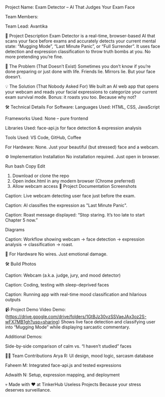 Project Name: Exam Detector – AI That Judges Your Exam Face


Team Members:

Team Lead: Avantika

🧠 Project Description
Exam Detector is a real-time, browser-based AI that scans your face before exams and accurately detects your current mental state: “Mugging Mode”, “Last Minute Panic”, or “Full Surrender”. It uses face detection and expression classification to throw truth bombs at you. No more pretending you’re fine.

🚫 The Problem (That Doesn’t Exist)
Sometimes you don’t know if you’re done preparing or just done with life. Friends lie. Mirrors lie. But your face doesn’t.

💡 The Solution (That Nobody Asked For)
We built an AI web app that opens your webcam and reads your facial expressions to categorize your current exam survival mode. Bonus: it roasts you too. Because why not?

🛠️ Technical Details
For Software:
Languages Used: HTML, CSS, JavaScript

Frameworks Used: None – pure frontend

Libraries Used: face-api.js for face detection & expression analysis

Tools Used: VS Code, GitHub, Coffee

For Hardware:
None. Just your beautiful (but stressed) face and a webcam.

⚙️ Implementation
Installation
No installation required. Just open in browser.

Run
bash
Copy
Edit
1. Download or clone the repo
2. Open index.html in any modern browser (Chrome preferred)
3. Allow webcam access
📄 Project Documentation
Screenshots

Caption: Live webcam detecting user face just before the exam.


Caption: AI classifies the expression as "Last Minute Panic".


Caption: Roast message displayed: “Stop staring. It’s too late to start Chapter 5 now.”

Diagrams

Caption: Workflow showing webcam → face detection → expression analysis → classification → roast.

🔌 For Hardware
No wires. Just emotional damage.

🛠️ Build Photos

Caption: Webcam (a.k.a. judge, jury, and mood detector)


Caption: Coding, testing with sleep-deprived faces


Caption: Running app with real-time mood classification and hilarious outputs

📹 Project Demo
Video Demo: (https://drive.google.com/drive/folders/1GtBJz30vzSSVaeJAx3oz2S-wFX7MB1gh?usp=sharing)
Shows live face detection and classifying user into “Mugging Mode” while displaying sarcastic commentary.

Additional Demos:

Side-by-side comparison of calm vs. “I haven’t studied” faces

👨‍💻 Team Contributions
Arya R: UI design, mood logic, sarcasm database

Faheem M: Integrated face-api.js and tested expressions

Adwaith N: Setup, expression mapping, and deployment

💀 Made with ❤️ at TinkerHub Useless Projects
Because your stress deserves surveillance.

